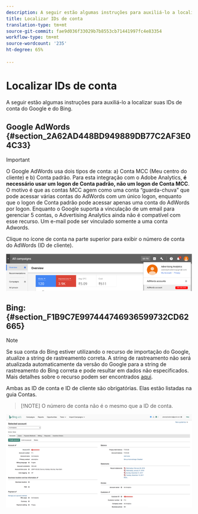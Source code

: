 ```yaml
---
description: A seguir estão algumas instruções para auxiliá-lo a localizar suas IDs de conta do Google e do Bing.
title: Localizar IDs de conta
translation-type: tm+mt
source-git-commit: fae9d036f33029b7b8553cb71441997fc4e83354
workflow-type: tm+mt
source-wordcount: '235'
ht-degree: 65%

---
```



# Localizar IDs de conta

A seguir estão algumas instruções para auxiliá-lo a localizar suas IDs de conta do Google e do Bing.

## Google AdWords {#section_2A62AD448BD949889DB77C2AF3E04C33}

>[!IMPORTANT]
>
>O Google AdWords usa dois tipos de conta: a) Conta MCC (Meu centro do cliente) e b) Conta padrão. Para esta integração com o Adobe Analytics, **é necessário usar um logon de Conta padrão, não um logon de Conta MCC**. O motivo é que as contas MCC agem como uma conta “guarda-chuva” que pode acessar várias contas do AdWords com um único logon, enquanto que o logon de Conta padrão pode acessar apenas uma conta do AdWords por logon. Enquanto o Google suporta a vinculação de um email para gerenciar 5 contas, o Advertising Analytics ainda não é compatível com esse recurso. Um e-mail pode ser vinculado somente a uma conta Adwords.

Clique no ícone de conta na parte superior para exibir o número de conta do AdWords (ID de cliente).

![](assets/google_account.png)

## Bing:  {#section_F1B9C7E997444746936599732CD62665}

>[!NOTE]
>
>Se sua conta do Bing estiver utilizando o recurso de importação do Google, atualize a string de rastreamento correta. A string de rastreamento não será atualizada automaticamente da versão do Google para a string de rastreamento do Bing correta e pode resultar em dados não especificados. Mais detalhes sobre o recurso podem ser encontrados [aqui](https://help.ads.microsoft.com/apex/index/3/en/50851/).

Ambas as ID de conta e ID de cliente são obrigatórias. Elas estão listadas na guia Contas.

>[!NOTE] O número de conta não é o mesmo que a ID de conta.

![](assets/bing_id.png)
